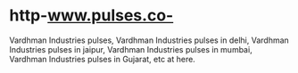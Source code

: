 # http-www.pulses.co-
Vardhman Industries pulses, Vardhman Industries pulses in delhi, Vardhman Industries pulses in jaipur, Vardhman Industries pulses in mumbai, Vardhman Industries pulses in Gujarat, etc at here.
